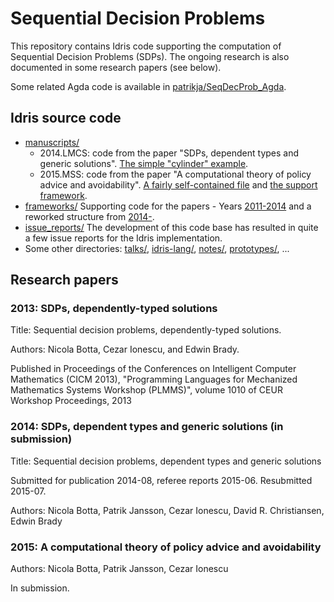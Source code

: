# Sequential Decision Problems

This repository contains Idris code supporting the computation of
Sequential Decision Problems (SDPs). The ongoing research is also
documented in some research papers (see below).

Some related Agda code is available in
[patrikja/SeqDecProb_Agda](https://github.com/patrikja/SeqDecProb_Agda).

## Idris source code

* [manuscripts/](manuscripts/)
    * 2014.LMCS: code from the paper "SDPs, dependent types and generic solutions". [The simple "cylinder" example](manuscripts/2014.LMCS/code/DynamicProgramming/S1206_CylinderExample1.lidr).
    * 2015.MSS: code from the paper "A computational theory of policy advice and avoidability". [A fairly self-contained file](manuscripts/2015.MSS/code/monadic.lidr) and [the support framework](frameworks/14-/).
* [frameworks/](frameworks/)
    Supporting code for the papers - Years [2011-2014](frameworks/11-14/) and a reworked structure from [2014-](frameworks/14-/).
* [issue_reports/](issue_reports/)
    The development of this code base has resulted in quite a few issue reports for the Idris implementation.
* Some other directories: [talks/](talks/), [idris-lang/](idris-lang/), [notes/](notes/), [prototypes/](prototypes/), ...

## Research papers

### 2013: SDPs, dependently-typed solutions

Title: Sequential decision problems, dependently-typed solutions.

Authors: Nicola Botta, Cezar Ionescu, and Edwin Brady.

Published in Proceedings of the Conferences on Intelligent Computer
  Mathematics (CICM 2013), "Programming Languages for Mechanized Mathematics
  Systems Workshop (PLMMS)", volume 1010 of CEUR Workshop Proceedings, 2013

### 2014: SDPs, dependent types and generic solutions (in submission)

Title: Sequential decision problems, dependent types and generic solutions

Submitted for publication 2014-08, referee reports 2015-06. Resubmitted 2015-07.

Authors: Nicola Botta, Patrik Jansson, Cezar Ionescu, David R. Christiansen, Edwin Brady

### 2015: A computational theory of policy advice and avoidability

Authors: Nicola Botta, Patrik Jansson, Cezar Ionescu

In submission.
